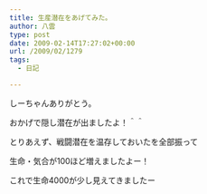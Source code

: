 ```yaml
---
title: 生産潜在をあげてみた。
author: 八雲
type: post
date: 2009-02-14T17:27:02+00:00
url: /2009/02/1279
tags:
  - 日記

---
```

しーちゃんありがとう。
  
おかげで隠し潜在が出ましたよ！＾＾

とりあえず、戦闘潜在を温存しておいたを全部振って
  
生命・気合が100ほど増えましたよー！

これで生命4000が少し見えてきましたー
